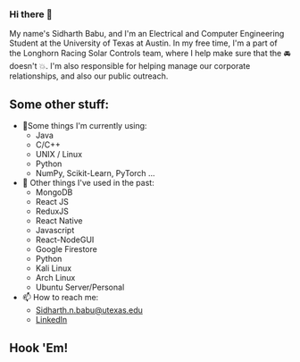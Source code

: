 
### Hi there 👋
My name's Sidharth Babu, and I'm an Electrical and Computer Engineering Student at the University of Texas at Austin. 
In my free time, I'm a part of the Longhorn Racing Solar Controls team, where I help make sure that the :oncoming_automobile: doesn't :collision:. I'm also responsible for helping manage our corporate relationships, and also our public outreach.

## Some other stuff:
- 🌱Some things I'm currently using:
  - Java
  - C/C++
  - UNIX / Linux
  - Python
  - NumPy, Scikit-Learn, PyTorch ...
- :brain: Other things I've used in the past: 
  - MongoDB
  - React JS
  - ReduxJS
  - React Native
  - Javascript
  - React-NodeGUI
  - Google Firestore
  - Python
  - Kali Linux
  - Arch Linux
  - Ubuntu Server/Personal
- 📫 How to reach me:
  - Sidharth.n.babu@utexas.edu
  - [LinkedIn](https://www.linkedin.com/in/sidharth-babu-941058192)

## Hook 'Em!
